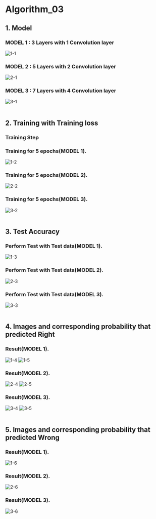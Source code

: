 # Algorithm_03

## 1. Model
### MODEL 1 : 3 Layers with 1 Convolution layer
![1-1](https://user-images.githubusercontent.com/48177222/82552252-b8737800-9b9c-11ea-96d6-0b35431edfbe.PNG)
### MODEL 2 : 5 Layers with 2 Convolution layer
![2-1](https://user-images.githubusercontent.com/48177222/82552263-bad5d200-9b9c-11ea-8e09-1ce5564c4807.PNG)
### MODEL 3 : 7 Layers with 4 Convolution layer
![3-1](https://user-images.githubusercontent.com/48177222/82552271-bc9f9580-9b9c-11ea-865b-c9a18829f27e.PNG)
<br><br/>
## 2. Training with Training loss
### Training Step
### Training for 5 epochs(MODEL 1).
![1-2](https://user-images.githubusercontent.com/48177222/82552255-b90c0e80-9b9c-11ea-832d-040adda6e53f.PNG)
### Training for 5 epochs(MODEL 2).
![2-2](https://user-images.githubusercontent.com/48177222/82552264-bb6e6880-9b9c-11ea-99e4-516fdd939dc3.PNG)
### Training for 5 epochs(MODEL 3).
![3-2](https://user-images.githubusercontent.com/48177222/82552272-bd382c00-9b9c-11ea-912f-ca154598f5e2.PNG)
<br><br/>
## 3. Test Accuracy
### Perform Test with Test data(MODEL 1).
![1-3](https://user-images.githubusercontent.com/48177222/82552257-b9a4a500-9b9c-11ea-977c-1a59938434b4.PNG)
### Perform Test with Test data(MODEL 2).
![2-3](https://user-images.githubusercontent.com/48177222/82552265-bb6e6880-9b9c-11ea-94b4-74691141e539.PNG)
### Perform Test with Test data(MODEL 3).
![3-3](https://user-images.githubusercontent.com/48177222/82552273-bd382c00-9b9c-11ea-8146-df2c566fc8c7.PNG)
<br><br/>
## 4. Images and corresponding probability that predicted Right
### Result(MODEL 1).
![1-4](https://user-images.githubusercontent.com/48177222/82552258-b9a4a500-9b9c-11ea-91f7-2e286de9bf96.PNG)
![1-5](https://user-images.githubusercontent.com/48177222/82552261-ba3d3b80-9b9c-11ea-8600-a825af369e1a.PNG)
### Result(MODEL 2).
![2-4](https://user-images.githubusercontent.com/48177222/82552266-bc06ff00-9b9c-11ea-820f-079cf74b9921.PNG)
![2-5](https://user-images.githubusercontent.com/48177222/82552267-bc06ff00-9b9c-11ea-9b0b-261cc9c05564.PNG)
### Result(MODEL 3).
![3-4](https://user-images.githubusercontent.com/48177222/82552276-bdd0c280-9b9c-11ea-885c-ce8c1adf4169.PNG)
![3-5](https://user-images.githubusercontent.com/48177222/82552278-be695900-9b9c-11ea-9fb5-c36704cdf5c6.PNG)
<br><br/>
## 5. Images and corresponding probability that predicted Wrong
### Result(MODEL 1).
![1-6](https://user-images.githubusercontent.com/48177222/82552262-bad5d200-9b9c-11ea-9037-4aa27b9a69b9.PNG)
### Result(MODEL 2).
![2-6](https://user-images.githubusercontent.com/48177222/82552270-bc9f9580-9b9c-11ea-9aa7-81c0d02b53b8.PNG)
### Result(MODEL 3).
![3-6](https://user-images.githubusercontent.com/48177222/82552282-be695900-9b9c-11ea-9b6c-0a8be534f33a.PNG)
